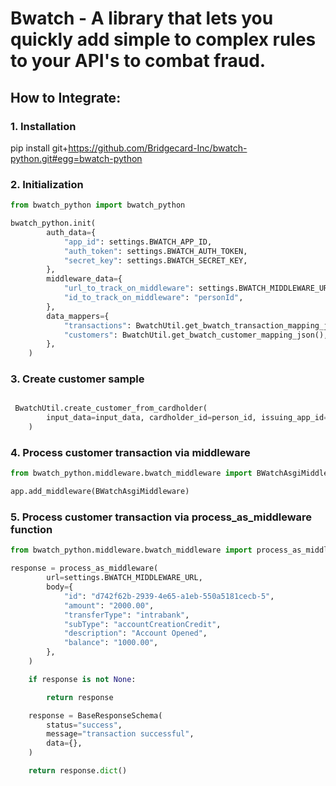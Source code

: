 # Bwatch - A library that lets you quickly add simple to complex rules to your API's to combat fraud.

## How to Integrate:

### 1. Installation

pip install git+https://github.com/Bridgecard-Inc/bwatch-python.git#egg=bwatch-python

### 2. Initialization

```python
from bwatch_python import bwatch_python

bwatch_python.init(
        auth_data={
            "app_id": settings.BWATCH_APP_ID,
            "auth_token": settings.BWATCH_AUTH_TOKEN,
            "secret_key": settings.BWATCH_SECRET_KEY,
        },
        middleware_data={
            "url_to_track_on_middleware": settings.BWATCH_MIDDLEWARE_URL  ,
            "id_to_track_on_middleware": "personId",
        },
        data_mappers={
            "transactions": BwatchUtil.get_bwatch_transaction_mapping_json(),
            "customers": BwatchUtil.get_bwatch_customer_mapping_json(),
        },
    )
```

### 3. Create customer sample

```python

 BwatchUtil.create_customer_from_cardholder(
        input_data=input_data, cardholder_id=person_id, issuing_app_id=""
    )
```

### 4. Process customer transaction via middleware


```python
from bwatch_python.middleware.bwatch_middleware import BWatchAsgiMiddleware

app.add_middleware(BWatchAsgiMiddleware)
```

### 5. Process customer transaction via process_as_middleware function


```python
from bwatch_python.middleware.bwatch_middleware import process_as_middleware

response = process_as_middleware(
        url=settings.BWATCH_MIDDLEWARE_URL,
        body={
            "id": "d742f62b-2939-4e65-a1eb-550a5181cecb-5",
            "amount": "2000.00",
            "transferType": "intrabank",
            "subType": "accountCreationCredit",
            "description": "Account Opened",
            "balance": "1000.00",
        },
    )

    if response is not None:

        return response

    response = BaseResponseSchema(
        status="success",
        message="transaction successful",
        data={},
    )

    return response.dict()
```

